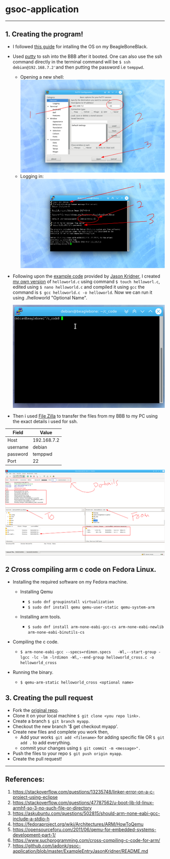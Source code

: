 # gsoc-application
----
## 1. Creating the program!

- I followed [this guide](https://beagleboard.org/getting-started) for intalling the OS on my BeagleBoneBlack.
- Used [putty](https://putty.org/) to ssh into the BBB after it booted. One can also use the ssh command directly in the terminal command will be `$ ssh debian@192.168.7.2'`and then putting the password i.e `temppwd`.

	- Opening a new shell:
	![putty config][config]
	- Logging in:
	![putty logging in][login]

[config]: ./assets/putty_config.png
[login]: ./assets/putty_login.png

- Following upon the [example code](./ExampleEntryJasonKridner/helloworld.c) provided by [Jason Kridner](https://github.com/jadonk), I created [my own version](https://github.com/jadonk) of `helloworld.c` using command `$ touch helloworl.c`, edited using `$ nano helloworld.c` and compiled it using `gcc` the command is `$ gcc helloworld.c -o helloworld`. Now we can run it using ./helloworld "Optional Name".
	
	![Demo][demo]
	
[demo]: ./assets/helloworld.gif

- Then i used [File Zilla](https://filezilla-project.org/) to transfer the files from my BBB to my PC using the exact details i used for ssh.

| Field  | Value  |
|---|---|
| Host  | 192.168.7.2  |
| username  | debian  |
|  password |  temppwd |
| Port | 22|


![FileZilla Details][filezilla]

[filezilla]: ./assets/filezilla_details.png

## 2 Cross compiling arm c code on Fedora Linux.

-  Installing the required software on my Fedora machine.
	- Installing Qemu 
		+  `$ sudo dnf groupinstall virtualization`
		+  `$ sudo dnf install qemu qemu-user-static qemu-system-arm`
		
	- Installing arm tools.
		+ `$ sudo dnf install arm-none-eabi-gcc-cs arm-none-eabi-newlib arm-none-eabi-binutils-cs`

- Compiling the c code.

	- `$ arm-none-eabi-gcc --specs=rdimon.specs   -Wl,--start-group -lgcc -lc -lm -lrdimon -Wl,--end-group helloworld_cross.c -o helloworld_cross`

- Running the binary.
	- `$ qemu-arm-static helloworld_cross <optional name>`
	
	


## 3. Creating the pull request

- Fork the [original repo](https://github.com/jadonk/gsoc-application).
- Clone it on your local machine `$ git clone <you repo link>.`
- Create a branch `$ git branch myapp`.
- Checkout the new branch '$ get checkout myapp'.
- Create new files and complete you work then,
	- Add your work`$ git add <filename>` for adding specific file OR `$ git add .` to add everything.
	- commit your changes using `$ git commit -m <message>".`
- Push the files to your repo `$ git push origin myapp`.
- Create the pull request!

-----

## References:

1. https://stackoverflow.com/questions/13235748/linker-error-on-a-c-project-using-eclipse
2. https://stackoverflow.com/questions/47787562/u-boot-lib-ld-linux-armhf-so-3-no-such-file-or-directory
3. https://askubuntu.com/questions/502815/should-arm-none-eabi-gcc-include-a-stdio-h
4. https://fedoraproject.org/wiki/Architectures/ARM/HowToQemu
5. https://opensourceforu.com/2011/06/qemu-for-embedded-systems-development-part-1/
6. https://www.suchprogramming.com/cross-compiling-c-code-for-arm/
7. https://github.com/jadonk/gsoc-application/blob/master/ExampleEntryJasonKridner/README.md
